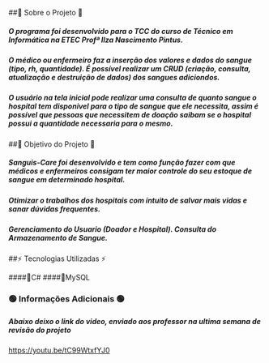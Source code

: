 ##🚀 Sobre o Projeto 🚀
##### O programa foi desenvolvido para o TCC do curso de Técnico em Informática na ETEC Profª Ilza Nascimento Pintus.
##### O médico ou enfermeiro faz a inserção dos valores e dados do sangue (tipo, rh, quantidade). É possível realizar um CRUD (criação, consulta, atualização e destruição de dados) dos sangues adiciondos.
##### O usuário na tela inicial pode realizar uma consulta de quanto sangue o hospital tem disponivel para o tipo de sangue que ele necessita, assim é possível que pessoas que necessitem de doação saibam se o hospital possui a quantidade necessaria para o mesmo.


##🚀 Objetivo do Projeto 🚀
##### Sanguis-Care foi desenvolvido e tem como função fazer com que médicos e enfermeiros consigam ter maior controle do seu estoque de sangue em determinado hospital.
##### Otimizar o trabalhos dos hospitais com intuito de salvar mais vidas e sanar dúvidas frequentes.
##### Gerenciamento do Usuario (Doador e Hospital). Consulta do Armazenamento de Sangue.


##⚡️ Tecnologias Utilizadas ⚡️

####🔹C#
####🔹MySQL


### 🟢 Informações Adicionais 🟢
##### Abaixo deixo o link do video, enviado aos professor na ultima semana de revisão do projeto
https://youtu.be/tC99WtxfYJ0
